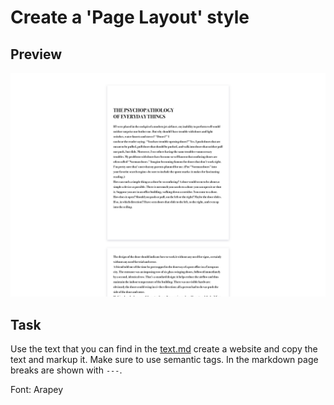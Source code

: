 # Create a 'Page Layout' style

## Preview

![Page Style Preview](./assets/img/preview.png)

## Task

Use the text that you can find in the [text.md](./text.md) create a website and copy the text and markup it. Make sure to use semantic tags. In the markdown page breaks are shown with `---`.

Font: Arapey
